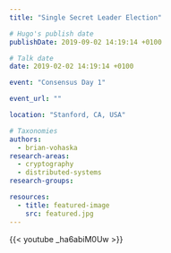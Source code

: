 ```yaml
---
title: "Single Secret Leader Election"

# Hugo's publish date
publishDate: 2019-09-02 14:19:14 +0100

# Talk date
date: 2019-02-02 14:19:14 +0100

event: "Consensus Day 1"

event_url: ""

location: "Stanford, CA, USA"

# Taxonomies
authors:
  - brian-vohaska
research-areas:
  - cryptography
  - distributed-systems
research-groups:

resources:
  - title: featured-image
    src: featured.jpg
---
```


{{< youtube _ha6abiM0Uw >}}
